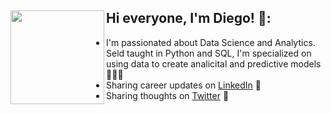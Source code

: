 




## Hi everyone, I'm Diego! 👋: <a href="https://github.com/dieguque"><img align="left" width="150" height="150" src="https://github.com/dieguque/dieguque/blob/b41a78e7ff346e004ff92eba489e73c3f9e52c40/memoji.png"></a>
- I'm passionated about Data Science and Analytics. Seld taught in Python and SQL, I'm specialized on using data to create analicital and predictive models 👨🏻‍💻
- Sharing career updates on <a href="https://www.linkedin.com/in/dieguque/">LinkedIn</a> 💼
- Sharing thoughts on <a href="https://www.twitter.com/dieguque/">Twitter</a> 📲

